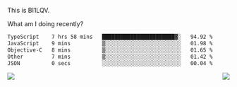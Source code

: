 This is BI1LQV.

What am I doing recently?

<!--START_SECTION:waka-->

```txt
TypeScript    7 hrs 58 mins   ███████████████████████▓░   94.92 %
JavaScript    9 mins          ▒░░░░░░░░░░░░░░░░░░░░░░░░   01.98 %
Objective-C   8 mins          ▒░░░░░░░░░░░░░░░░░░░░░░░░   01.65 %
Other         7 mins          ▒░░░░░░░░░░░░░░░░░░░░░░░░   01.42 %
JSON          0 secs          ░░░░░░░░░░░░░░░░░░░░░░░░░   00.04 %
```

<!--END_SECTION:waka-->
<img align="right" src="https://github-readme-stats.vercel.app/api?username=bi1lqv&show_icons=true&count_private=true">

<img src="https://metrics.lecoq.io/bi1lqv?template=classic&base.activity=0&base.community=0&base.repositories=0&base.metadata=0&isocalendar=1&base=header%2C%20activity%2C%20community%2C%20repositories%2C%20metadata&base.indepth=false&base.hireable=false&isocalendar=false&isocalendar.duration=full-year&config.timezone=Asia%2FShanghai">
